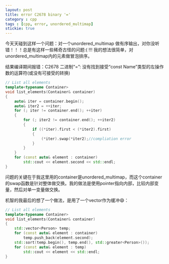 ```yaml
---
layout: post
title: error C2678 binary '=' 
category : cpp
tags : [cpp, error, unordered_multimap]
stickie: true
---
```


今天天碰到这样一个问题：对一个unordered_multimap 做有序输出，对你没听错！！！总是有这样一些稀奇古怪的问题:( !!! 我的想法很简单，对unordered_multimap内的元素做冒泡排序。

结果编译期间报错：C2678	二进制“=”: 没有找到接受“const Name”类型的左操作数的运算符(或没有可接受的转换)	

```c++
// List all elements
template<typename Container>
void list_elements(Container& container)
{
	auto& iter = container.begin();
	auto& iter2 = ++iter;
	for (; iter != container.end(); ++iter)
	{
		for (; iter2 != container.end(); ++iter2)
		{
			if ((*iter).first < (*iter2).first)
			{
				(*iter).swap(*iter2);//compliation error
			}
		}
	}
	for (const auto& element : container)
		std::cout << element.second << std::endl;
}
```
问题的关键在于我这里用的container是unordered_multimap，而这个container的swap函数是针对整体做交换。我的做法是使用pointer指向内部，比较内部变量，然后对单一变量做交换。

机智的我最后的想了一个做法，是用了一个vector作为缓冲:smile:：

```c++
// List all elements
template<typename Container>
void list_elements(Container& container)
{
	std::vector<Person> temp;
	for (const auto& element : container)
		temp.push_back(element.second);
	std::sort(temp.begin(), temp.end(), std::greater<Person>());
	for (const auto& element : temp)
		std::cout << element << std::endl;
}
```

